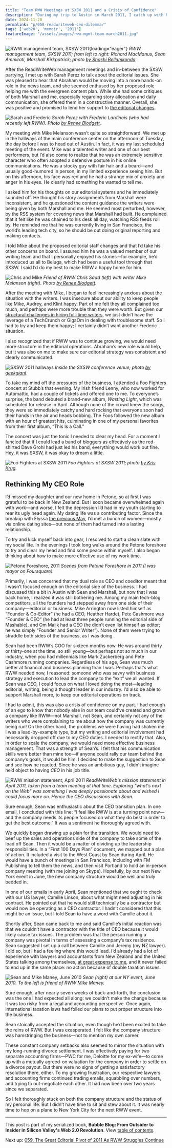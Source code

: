 ```yaml
---
title: "Team RWW Meetings at SXSW 2011 and a Crisis of Confidence"
description: "During my trip to Austin in March 2011, I catch up with ReadWriteWeb writers Sarah Perez and Mike Melanson. Then when I get back home, I start thinking about big changes to our company."
date: 2024-11-20
permalink: "p/058-readwriteweb-ceo-dilemma/"
tags: ['web20', 'memoir', '2011']
featureImage: "/assets/images/rww-mgmt-team-march2011.jpg"
---
```


![RWW management team, SXSW 2011](/assets/images/rww-mgmt-team-march2011.jpg){loading="eager"}
*RWW management team, SXSW 2011; from left to right: Richard MacManus, Sean Ammirati, Marshall Kirkpatrick; photo [by Shashi Bellamkonda](https://www.flickr.com/photos/drbeachvacation/5522014914/).*

After the ReadWriteWeb management meetings and in-between the SXSW partying, I met up with Sarah Perez to talk about the editorial issues. She was pleased to hear that Abraham would be moving into a more hands-on role in the news team, and she seemed enthused by her proposed role helping me with the evergreen content plan. While she had some critiques of both Marshall and me, especially regarding story allocation and daily communication, she offered them in a constructive manner. Overall, she was positive and promised to lend her support to [the editorial changes](/p/057-sxsw-2011/).

![Sarah and Frederic](/assets/images/6a00d83451c79e69e2014e86d73ad0970d-500wi.jpg)
*Sarah Perez with Frederic Lardinois (who had recently left RWW). Photo [by Renee Blodgett](https://weblogtheworld.com/countries/northern-america/sxsw-interactive-2011-photo-picks).*

My meeting with Mike Melanson wasn’t quite so straightforward. We met up in the hallways of the main conference center on the afternoon of Tuesday, the day before I was to head out of Austin. In fact, it was my last scheduled meeting of the event. Mike was a talented writer and one of our best performers, but I’d also come to realize that he was an extremely sensitive character who often adopted a defensive posture in his online communications. He was a stocky guy with fair hair and a beard—and usually good-humored in person, in my limited experience seeing him. But on this afternoon, his face was red and he had a strange mix of anxiety and anger in his eyes. He clearly had something he wanted to tell me.

I asked him for his thoughts on our editorial systems and he immediately sounded off. He thought his story assignments from Marshall were inconsistent, and he questioned the content guidance the writers were being given by both Marshall and me. He seemed most perturbed, however, by the RSS system for covering news that Marshall had built. He complained that it felt like he was chained to his desk all day, watching RSS feeds roll by. He reminded me that he was currently living in San Francisco, the world’s leading tech city, so he should be out doing original reporting and making contacts.

I told Mike about the proposed editorial staff changes and that I’d take his other concerns on board. I assured him he was a valued member of our writing team and that I personally enjoyed his stories—for example, he’d introduced us all to Beluga, which had been a useful tool through that SXSW. I said I’d do my best to make RWW a happy home for him.

![Chris and Mike](/assets/images/6a00d83451c79e69e20147e3570d1e970b-500wi.jpg)
*Friend of RWW Chris Saad (left) with writer Mike Melanson (right). Photo [by Renee Blodgett](https://weblogtheworld.com/countries/northern-america/sxsw-interactive-2011-photo-picks).*

After the meeting with Mike, I began to feel increasingly anxious about the situation with the writers. I was insecure about our ability to keep people like Mike, Audrey, and Klint happy. Part of me felt they all complained too much, and perhaps were more trouble than they were worth. But given our [structural challenges in hiring full-time writers](/p/055-rww-expansion-2010/), we just didn’t have the leverage of a TechCrunch or GigaOm in dealing with troublesome staff. So I had to try and keep them happy; I certainly didn’t want another Frederic situation.

I also recognized that if RWW was to continue growing, we would need more structure in the editorial operations. Abraham’s new role would help, but it was also on me to make sure our editorial strategy was consistent and clearly communicated.

![SXSW 2011 hallways](/assets/images/sxsw-2011-inside.jpg)
*Inside the SXSW conference venue; photo [by geekgiant](https://www.flickr.com/photos/geekgiant/5570113051/).*

To take my mind off the pressures of the business, I attended a Foo Fighters concert at Stubb’s that evening. My Irish friend Lenny, who now worked for Automattic, had a couple of tickets and offered one to me. To everyone’s surprise, the band debuted a brand-new album, *Wasting Light*, which was scheduled for release in April. Although none of the crowd knew the songs, they were so immediately catchy and hard rocking that everyone soon had their hands in the air and heads bobbing. The Foos followed the new album with an hour of greatest hits, culminating in one of my personal favorites from their first album, “This Is a Call.” 

The concert was just the tonic I needed to clear my head. For a moment I fancied that if I could lead a band of bloggers as effectively as the red-shirted Dave Grohl had just led his band, everything would work out fine. Hey, it was SXSW, it was okay to dream a little.

![Foo Fighters at SXSW 2011](/assets/images/foo-fighters-march2011.jpg)
*Foo Fighters at SXSW 2011; photo [by Kris Krug](https://www.flickr.com/photos/kk/5533558960/).*

## Rethinking My CEO Role

I’d missed my daughter and our new home in Petone, so at first I was grateful to be back in New Zealand. But I soon became overwhelmed again with work—and worse, I felt the depression I’d had in my youth starting to rear its ugly head again. My dating life was a contributing factor. Since the breakup with Elyssa [the previous May](/p/050-meeting-new-york-times-2010/), I’d met a bunch of women—mostly via online dating sites—but none of them had turned into a lasting relationship.

To try and kick myself back into gear, I resolved to start a clean slate with my social life. In the evenings I took long walks around the Petone foreshore to try and clear my head and find some peace within myself. I also began thinking about how to make more effective use of my work time.

![Petone Foreshore, 2011](/assets/images/petone-foreshore-2011.jpg)
*Scenes from Petone Foreshore in 2011 (I was mayor on Foursquare).*

Primarily, I was concerned that my dual role as CEO and coeditor meant that I wasn’t focused enough on the editorial side of the business. I had discussed this a bit in Austin with Sean and Marshall, but now that I was back home, I realized it was still bothering me. Among my main tech-blog competitors, all the founders had stepped away from one side of their company—editorial or business. Mike Arrington now listed himself as “Founder & Co-Editor” (he had a CEO, Heather Harde), Pete Cashmore was “Founder & CEO” (he had at least three people running the editorial side of Mashable), and Om Malik had a CEO (he didn’t even list himself as editor; he was simply “Founder and Senior Writer”). None of them were trying to straddle both sides of the business, as I was doing.

Sean had been RWW’s COO for sixteen months now. He was around thirty or thirty-one at the time, so still young—but perhaps not so much in our industry, when you had millennials like Mark Zuckerberg and Pete Cashmore running companies. Regardless of his age, Sean was much better at financial and business planning than I was. Perhaps that’s what RWW needed now, I reasoned: someone who was savvy with business strategy and execution to lead the company to the “exit” we all wanted. If Sean was CEO, I could focus on what I loved doing the most—leading editorial, writing, being a thought leader in our industry. I’d also be able to support Marshall more, to keep our editorial operations on track.

I had to admit, this was also a crisis of confidence on my part. I had enough of an ego to know that nobody else in our team could’ve created and grown a company like RWW—not Marshall, not Sean, and certainly not any of the writers who were complaining to me about how the company was currently being run! On the other hand, the problems we were having had shaken me. I was a lead-by-example type, but my writing and editorial involvement had necessarily dropped off due to my CEO duties. I needed to rectify that. Also, in order to scale the company, we would need more effective business management. That was a strength of Sean’s. I felt that his communication skills were better than mine too—if anyone could rally our team behind the company’s goals, it would be him. I decided to make the suggestion to Sean and see how he reacted. Since he was an ambitious guy, I didn’t imagine he’d object to having *CEO* in his job title. 

![RWW mission statement, April 2011](/assets/images/rww-mission-statement-april2011.jpg)
*ReadWriteWeb's mission statement in April 2011, taken from a team meeting at that time. Exploring "what's next on the Web" was something I was deeply passionate about and wished I could focus more on. Hence the CEO discussions with Sean.*

Sure enough, Sean was enthusiastic about the CEO transition plan. In one email, I concluded with this line: “I feel like RWW is at a turning point now—and the company needs its people focused on what they do best in order to get the best outcome.” It was a sentiment he thoroughly agreed with.

We quickly began drawing up a plan for the transition. We would need to beef up the sales and operations side of the company to take some of the load off Sean. Then it would be a matter of dividing up the leadership responsibilities. In a “First 100 Days Plan” document, we mapped out a plan of action. It included a visit to the West Coast by Sean during April. He would have a bunch of meetings in San Francisco, including with FM Publishing to tell them the news, and then visit Portland to hold an in-person company meeting (with me joining on Skype). Hopefully, by our next New York event in June, the new company structure would be well and truly bedded in.

In one of our emails in early April, Sean mentioned that we ought to check with our US lawyer, Camille Linson, about what might need adjusting in his contract. He pointed out that he would still technically be a contractor but would now be operating as a CEO contractor. I hadn’t considered that this might be an issue, but I told Sean to have a word with Camille about it.

Shortly after, Sean came back to me and said Camille’s initial reaction was that we couldn’t have a contractor with the title of CEO because it would likely cause tax issues. The problem was that the person running a company was pivotal in terms of assessing a company’s tax residence. Sean suggested I set up a call between Camille and Jeremy (my NZ lawyer). I did so, but I had a feeling where this would lead. I’d already had a lot of experience with lawyers and accountants from New Zealand and the United States talking among themselves, [at great expense to me](/p/035-indie-media-business-20/), and it never failed to end up in the same place: no action because of double taxation issues.

![Sean and Mike Maney, June 2010](/assets/images/sean-june2010.jpg)
*Sean (right) at our NY event, June 2010. To the left is friend of RWW Mike Maney.*

Sure enough, after nearly seven weeks of back-and-forth, the conclusion was the one I had expected all along: we couldn’t make the change because it was too risky from a legal and accounting perspective. Once again, international taxation laws had foiled our plans to put proper structure into the business.

Sean stoically accepted the situation, even though he’d been excited to take the reins of RWW. But I was exasperated. I felt like the company structure was hamstringing the business—not to mention my own career.

These constant company setbacks also seemed to mirror the situation with my long-running divorce settlement. I was effectively paying for two separate accounting firms—PWC for me, Deloitte for my ex-wife—to come up with a mutually agreed-on valuation for the company in order to settle on a divorce payout. But there were no signs of getting a satisfactory resolution there, either. To my growing frustration, our respective lawyers and accounting firms continued trading emails, squabbling over numbers, and trying to out-negotiate each other. It had now been over two years since we separated.

So I felt thoroughly stuck on both the company structure and the status of my personal life. But I didn’t have time to sit and stew about it. It was nearly time to hop on a plane to New York City for the next RWW event.

* * *

This post is part of my serialized book, **Bubble Blog: From Outsider to Insider in Silicon Valley's Web 2.0 Revolution**. View [table of contents](/p/roadmap-bubbleblog/).

Next up: [059. The Great Editorial Pivot of 2011 As RWW Struggles Continue](/p/059-editorial-pivot/)